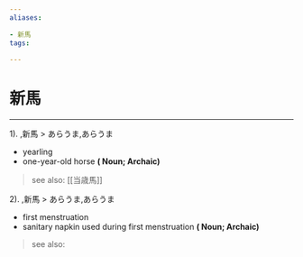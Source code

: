 ```yaml
---
aliases:
    
- 新馬
tags:
    
---
```


# 新馬
---
1).
,新馬 > あらうま,あらうま

- yearling
- one-year-old horse
**( Noun; Archaic)**
> see also:  [[当歳馬]]
            
2).
,新馬 > あらうま,あらうま

- first menstruation
- sanitary napkin used during first menstruation
**( Noun; Archaic)**
> see also: 
            